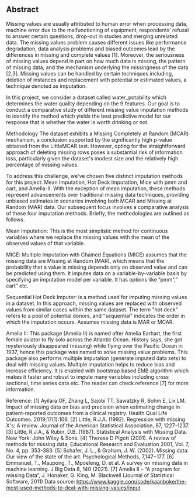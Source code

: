 ## Abstract
Missing values are usually attributed to human error when processing data, machine error due to the malfunctioning of equipment, respondents’ refusal to answer certain questions, drop-out in studies and merging unrelated data. The missing values problem causes different issues like performance degradation, data analysis problems and biased outcomes lead by the differences in missing and complete values [1]. Moreover, the seriousness of missing values depend in part on how much data is missing, the pattern of missing data, and the mechanism underlying the missingness of the data [2,3]. Missing values can be handled by certain techniques including, deletion of instances and replacement with potential or estimated values, a technique denoted as imputation. 

In this project, we consider a dataset called water_potability which determines the water quality depending on the 9 features. Our goal is to conduct a comparative study of different missing value imputation methods to identify the method which yields the best predictive model for our response that is whether the water is worth drinking or not.

Methodology
The dataset exhibits a Missing Completely at Random (MCAR) mechanism, a conclusion supported by the significantly high p-value obtained from the LittleMCAR test. However, opting for the straightforward approach of deleting missing rows poses a substantial risk of information loss, particularly given the dataset's modest size and the relatively high percentage of missing values.

To address this challenge, we've chosen five distinct imputation methods for this project: Mean Imputation, Hot Deck Imputation, Mice with pmm and cart, and Amelia-II.  With the exception of mean imputation, these methods represent advancements over traditional missing data techniques, providing unbiased estimates in scenarios involving both MCAR and Missing at Random (MAR) data.
Our subsequent focus involves a comparative analysis of these four imputation methods. Briefly, the methodologies are outlined as follows.

Mean Imputation: This is the most simplistic method for continuous variables where we replace the missing values with the mean of the observed values of that variable. 

MICE: Multiple Imputation with Chained Equations (MICE) assumes that the missing data are Missing at Random (MAR), which means that the probability that a value is missing depends only on observed value and can be predicted using them. It imputes data on a variable-by-variable basis by specifying an imputation model per variable. It has options like “pmm”,” cart” etc. 

Sequential Hot Deck Imputer:  is a method used for imputing missing values in a dataset. In this approach, missing values are replaced with observed values from similar cases within the same dataset. The term "hot deck" refers to a pool of potential donors, and "sequential" indicates the order in which the imputation occurs. Assumes missing data is MAR or MCAR.

Amelia II: This package (Amelia II) is named after Amelia Earhart, the first female aviator to fly solo across the Atlantic Ocean. History says, she got mysteriously disappeared (missing) while flying over the Pacific Ocean in 1937, hence this package was named to solve missing value problems. This package also performs multiple imputation (generate imputed data sets) to deal with missing values. Multiple imputation helps to reduce bias and increase efficiency.  It is enabled with bootstrap based EMB algorithm which makes it faster and robust to impute many variables including cross sectional, time series data etc. The reader can check reference [7] for more information.



Reference: 
[1] Ayilara OF, Zhang L, Sajobi TT, Sawatzky R, Bohm E, Lix LM. Impact of missing data on bias and precision when estimating change in patient-reported outcomes from a clinical registry. Health Qual Life Outcomes. 2019;17(1):106. 
[2] Little, R.J.A. (1992). Regression with missing X's: A review. Journal of the American Statistical Association, 87, 1227-1237. 
[3] Little, R.J.A., & Rubin, D.B. (1987). Statistical Analysis with Missing Data. New York: John Wiley & Sons.
[4] Therese D Pigott (2001). A review of methods for missing data, Educational Research and Evaluation 2001, Vol. 7, No. 4, pp. 353-383.
[5] Schafer, J. L., & Graham, J. W. (2002). Missing data: Our view of the state of the art. Psychological Methods, 7,147−177.
[6] Emmanuel, T., Maupong, T., Mpoeleng, D. et al. A survey on missing data in machine learning. J Big Data 8, 140 (2021).
[7] Amelia II – “A program for missing Data”, J. Honaker, G. King, M. Blackwell (Journal of Statistical Software, 2011)
Data source: https://www.kaggle.com/code/kaanboke/the-most-used-methods-to-deal-with-missing-values/input

